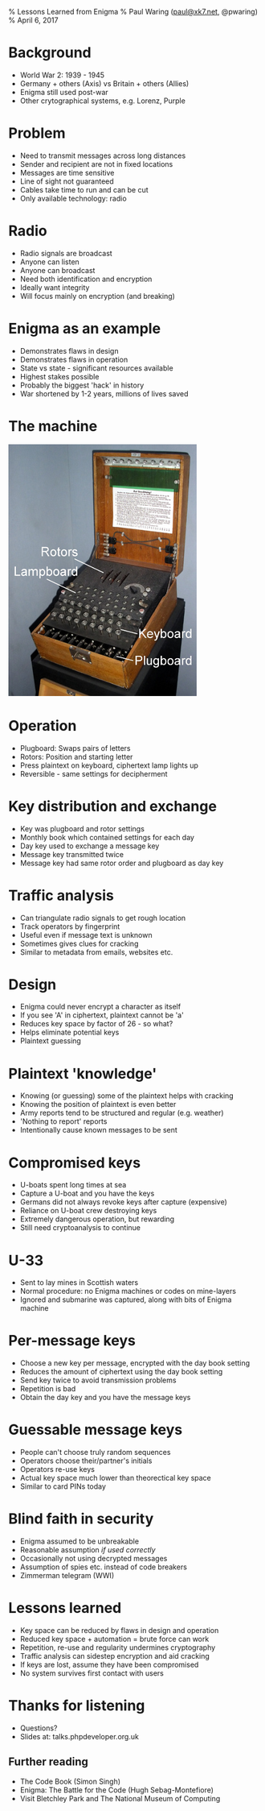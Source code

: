 % Lessons Learned from Enigma
% Paul Waring (paul@xk7.net, @pwaring)
% April 6, 2017

# Background

 - World War 2: 1939 - 1945
 - Germany + others (Axis) vs Britain + others (Allies)
 - Enigma still used post-war
 - Other crytographical systems, e.g. Lorenz, Purple

# Problem

 - Need to transmit messages across long distances
 - Sender and recipient are not in fixed locations
 - Messages are time sensitive
 - Line of sight not guaranteed
 - Cables take time to run and can be cut
 - Only available technology: radio

# Radio

 - Radio signals are broadcast
 - Anyone can listen
 - Anyone can broadcast
 - Need both identification and encryption
 - Ideally want integrity
 - Will focus mainly on encryption (and breaking)

# Enigma as an example

 - Demonstrates flaws in design
 - Demonstrates flaws in operation
 - State vs state - significant resources available
 - Highest stakes possible
 - Probably the biggest 'hack' in history
 - War shortened by 1-2 years, millions of lives saved

# The machine

![Enigma Machine](images/enigma-labelled.jpg)

# Operation

 - Plugboard: Swaps pairs of letters
 - Rotors: Position and starting letter
 - Press plaintext on keyboard, ciphertext lamp lights up
 - Reversible - same settings for decipherment

# Key distribution and exchange

 - Key was plugboard and rotor settings
 - Monthly book which contained settings for each day
 - Day key used to exchange a message key
 - Message key transmitted twice
 - Message key had same rotor order and plugboard as day key

# Traffic analysis

 - Can triangulate radio signals to get rough location
 - Track operators by fingerprint
 - Useful even if message text is unknown
 - Sometimes gives clues for cracking
 - Similar to metadata from emails, websites etc.

# Design

 - Enigma could never encrypt a character as itself
 - If you see 'A' in ciphertext, plaintext cannot be 'a'
 - Reduces key space by factor of 26 - so what?
 - Helps eliminate potential keys
 - Plaintext guessing


# Plaintext 'knowledge'

 - Knowing (or guessing) some of the plaintext helps with cracking
 - Knowing the position of plaintext is even better
 - Army reports tend to be structured and regular (e.g. weather)
 - 'Nothing to report' reports
 - Intentionally cause known messages to be sent

# Compromised keys

 - U-boats spent long times at sea
 - Capture a U-boat and you have the keys
 - Germans did not always revoke keys after capture (expensive)
 - Reliance on U-boat crew destroying keys
 - Extremely dangerous operation, but rewarding
 - Still need cryptoanalysis to continue

# U-33

 - Sent to lay mines in Scottish waters
 - Normal procedure: no Enigma machines or codes on mine-layers
 - Ignored and submarine was captured, along with bits of Enigma machine

# Per-message keys

 - Choose a new key per message, encrypted with the day book setting
 - Reduces the amount of ciphertext using the day book setting
 - Send key twice to avoid transmission problems
 - Repetition is bad
 - Obtain the day key and you have the message keys

# Guessable message keys

 - People can't choose truly random sequences
 - Operators choose their/partner's initials
 - Operators re-use keys
 - Actual key space much lower than theorectical key space
 - Similar to card PINs today


# Blind faith in security

 - Enigma assumed to be unbreakable
 - Reasonable assumption *if used correctly*
 - Occasionally not using decrypted messages
 - Assumption of spies etc. instead of code breakers
 - Zimmerman telegram (WWI)

# Lessons learned

 - Key space can be reduced by flaws in design and operation
 - Reduced key space + automation = brute force can work
 - Repetition, re-use and regularity undermines cryptography
 - Traffic analysis can sidestep encryption and aid cracking
 - If keys are lost, assume they have been compromised
 - No system survives first contact with users

# Thanks for listening

 - Questions?
 - Slides at: talks.phpdeveloper.org.uk

## Further reading

 - The Code Book (Simon Singh)
 - Enigma: The Battle for the Code (Hugh Sebag-Montefiore)
 - Visit Bletchley Park and The National Museum of Computing

